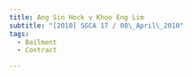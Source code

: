 ```yaml
---
title: Ang Sin Hock v Khoo Eng Lim 
subtitle: "[2010] SGCA 17 / 08\_April\_2010"
tags:
  - Bailment
  - Contract

---
```


